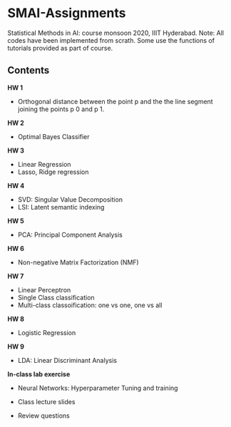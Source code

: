# SMAI-Assignments
Statistical Methods in AI: course monsoon 2020, IIIT Hyderabad.
Note: All codes have been implemented from scrath. Some use the functions of tutorials provided as part of course. 

## Contents
**HW 1** 
* Orthogonal distance between the point p and the the line
segment joining the points p 0 and p 1.

**HW 2**
* Optimal Bayes Classifier

**HW 3**
* Linear Regression
* Lasso, Ridge regression

**HW 4**
* SVD: Singular Value Decomposition
* LSI: Latent semantic indexing

**HW 5**
* PCA: Principal Component Analysis

**HW 6**
* Non-negative Matrix Factorization (NMF)

**HW 7**
* Linear Perceptron
 * Single Class classification
 * Multi-class classoification: one vs one, one vs all
 
**HW 8**
* Logistic Regression

**HW 9**
* LDA: Linear Discriminant Analysis

**In-class lab exercise**
* Neural Networks: Hyperparameter Tuning and training

* Class lecture slides
* Review questions
